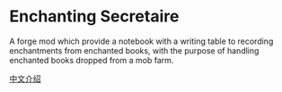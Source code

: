 # Enchanting Secretaire
A forge mod which provide a notebook with a writing table to recording enchantments from enchanted books,  with the purpose of handling enchanted books dropped from a mob farm.

[中文介绍](README_CN.md)
